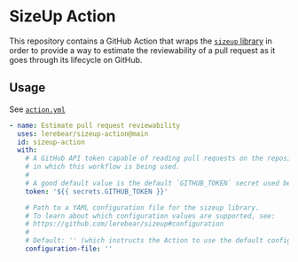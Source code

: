 # SizeUp Action

This repository contains a GitHub Action that wraps the [`sizeup` library](https://github.com/lerebear/sizeup) in order to provide a way to estimate the reviewability of a pull request as it goes through its lifecycle on GitHub.

## Usage

See [`action.yml`](./action.yml)

```yaml
- name: Estimate pull request reviewability
  uses: lerebear/sizeup-action@main
  id: sizeup-action
  with:
    # A GitHub API token capable of reading pull requests on the repository
    # in which this workflow is being used.
    #
    # A good default value is the default `GITHUB_TOKEN` secret used below.
    token: '${{ secrets.GITHUB_TOKEN }}'

    # Path to a YAML configuration file for the sizeup library.
    # To learn about which configuration values are supported, see:
    # https://github.com/lerebear/sizeup#configuration
    #
    # Default: '' (which instructs the Action to use the default configuration)
    configuration-file: ''
```
